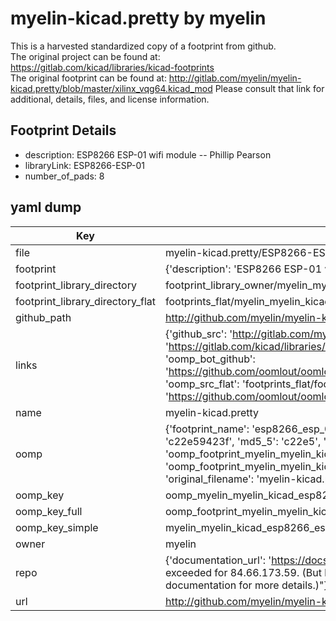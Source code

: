 # myelin-kicad.pretty by myelin  
This is a harvested standardized copy of a footprint from github.  
The original project can be found at:  
https://gitlab.com/kicad/libraries/kicad-footprints  
The original footprint can be found at:
http://gitlab.com/myelin/myelin-kicad.pretty/blob/master/xilinx_vqg64.kicad_mod
Please consult that link for additional, details, files, and license information.  
## Footprint Details
* description: ESP8266 ESP-01 wifi module -- Phillip Pearson  
* libraryLink: ESP8266-ESP-01  
* number_of_pads: 8  
## yaml dump  
| Key | Value |  
| --- | --- |  
| file | myelin-kicad.pretty/ESP8266-ESP-01.kicad_mod |  
| footprint | {'description': 'ESP8266 ESP-01 wifi module -- Phillip Pearson', 'libraryLink': 'ESP8266-ESP-01', 'number_of_pads': 8} |  
| footprint_library_directory | footprint_library_owner/myelin_myelin-kicad.pretty |  
| footprint_library_directory_flat | footprints_flat/myelin_myelin_kicad_esp8266_esp_01/working |  
| github_path | http://github.com/myelin/myelin-kicad.pretty/blob/master/ESP8266-ESP-01.kicad_mod |  
| links | {'github_src': 'http://gitlab.com/myelin/myelin-kicad.pretty/blob/master/xilinx_vqg64.kicad_mod', 'github_src_repo': 'https://gitlab.com/kicad/libraries/kicad-footprints', 'oomp_bot': 'footprints/myelin_myelin_kicad_esp8266_esp_01/working', 'oomp_bot_github': 'https://github.com/oomlout/oomlout_oomp_footprint_bot/tree/main/footprints/myelin_myelin_kicad_esp8266_esp_01/working', 'oomp_src_flat': 'footprints_flat/footprints_flat/myelin_myelin_kicad_esp8266_esp_01/working', 'oomp_src_flat_github': 'https://github.com/oomlout/oomlout_oomp_footprint_src/tree/main/footprints_flat/myelin_myelin_kicad_esp8266_esp_01/working'} |  
| name | myelin-kicad.pretty |  
| oomp | {'footprint_name': 'esp8266_esp_01', 'library_name': 'myelin_kicad', 'md5': 'c22e59423fc5e47ffae5418f68f44fb2', 'md5_10': 'c22e59423f', 'md5_5': 'c22e5', 'md5_6': 'c22e59', 'oomp_key': 'oomp_myelin_myelin_kicad_esp8266_esp_01', 'oomp_key_extra': 'oomp_footprint_myelin_myelin_kicad_esp8266_esp_01', 'oomp_key_full': 'oomp_footprint_myelin_myelin_kicad_esp8266_esp_01_c22e59', 'oomp_key_simple': 'myelin_myelin_kicad_esp8266_esp_01', 'original_filename': 'myelin-kicad.pretty/ESP8266-ESP-01.kicad_mod', 'owner_name': 'myelin'} |  
| oomp_key | oomp_myelin_myelin_kicad_esp8266_esp_01 |  
| oomp_key_full | oomp_footprint_myelin_myelin_kicad_esp8266_esp_01 |  
| oomp_key_simple | myelin_myelin_kicad_esp8266_esp_01 |  
| owner | myelin |  
| repo | {'documentation_url': 'https://docs.github.com/rest/overview/resources-in-the-rest-api#rate-limiting', 'message': "API rate limit exceeded for 84.66.173.59. (But here's the good news: Authenticated requests get a higher rate limit. Check out the documentation for more details.)"} |  
| url | http://github.com/myelin/myelin-kicad.pretty |  

